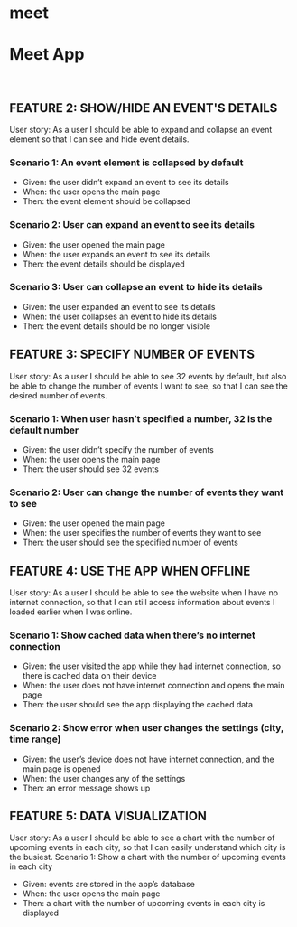 # meet
<h1>Meet App</h1>
<br>
<h2>FEATURE 2: SHOW/HIDE AN EVENT'S DETAILS</h2>
<p>User story: As a user I should be able to expand and collapse an event element so that I can see and hide event details.</p>
<h3>Scenario 1: An event element is collapsed by default</h3>
<ul>
<li>Given: the user didn’t expand an event to see its details</li>
<li>When: the user opens the main page</li>
<li>Then: the event element should be collapsed</li>
</ul>

<h3>Scenario 2: User can expand an event to see its details</h3>
<ul>
<li>Given: the user opened the main page</li>
<li>When: the user expands an event to see its details</li>
<li>Then: the event details should be displayed</li>
</ul>

<h3>Scenario 3: User can collapse an event to hide its details</h3>
<ul>
<li>Given: the user expanded an event to see its details</li>
<li>When: the user collapses an event to hide its details</li>
<li>Then: the event details should be no longer visible</li>
</ul>

<h2>FEATURE 3: SPECIFY NUMBER OF EVENTS</h2>
<p>User story: As a user I should be able to see 32 events by default, but also be able to change the number of events I want to see, so that I can see the desired number of events.</p>

<h3>Scenario 1: When user hasn’t specified a number, 32 is the default number</h3>
<ul>
<li>Given: the user didn’t specify the number of events</li>
<li>When: the user opens the main page</li>
<li>Then: the user should see 32 events</li>
</ul>

<h3>Scenario 2: User can change the number of events they want to see</h3>
<ul>
<li>Given: the user opened the main page</li>
<li>When: the user specifies the number of events they want to see</li>
<li>Then: the user should see the specified number of events</li>
</ul>
  
<h2>FEATURE 4: USE THE APP WHEN OFFLINE</h2>
<p>User story: As a user I should be able to see the website when I have no internet connection, so that I can still access information about events I loaded earlier when I was online.</p>
  
<h3>Scenario 1: Show cached data when there’s no internet connection</h3>
<ul>
<li>Given: the user visited the app while they had internet connection, so there is cached data on their device</li>
<li>When: the user does not have internet connection and opens the main page</li>
<li>Then: the user should see the app displaying the cached data</li>
</ul>

<h3>Scenario 2: Show error when user changes the settings (city, time range)</h3>
<ul>
<li>Given: the user’s device does not have internet connection, and the main page is opened</li>
<li>When: the user changes any of the settings</li>
<li>Then: an error message shows up</li>
</ul>

<h2>FEATURE 5: DATA VISUALIZATION</h2>
<p>User story: As a user I should be able to  see a chart with the number of upcoming events in each city, so that I can easily understand which city is the busiest. 
Scenario 1: Show a chart with the number of upcoming events in each city<p/>
<ul>
<li>Given: events are stored in the app’s database</li>
<li>When: the user opens the main page</li>
<li>Then: a chart with the number of upcoming events in each city is displayed</li>
</ul>
